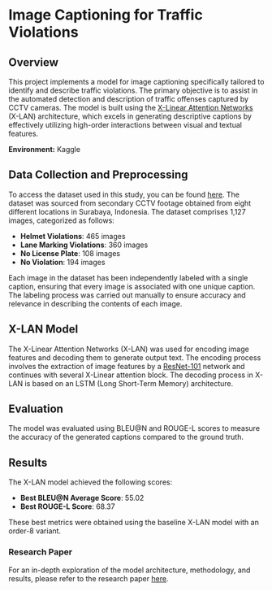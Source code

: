 # Image Captioning for Traffic Violations

## Overview
This project implements a model for image captioning specifically tailored to identify and describe traffic violations. The primary objective is to assist in the automated detection and description of traffic offenses captured by CCTV cameras. The model is built using the [X-Linear Attention Networks](https://arxiv.org/pdf/2003.14080.pdf) (X-LAN) architecture, which excels in generating descriptive captions by effectively utilizing high-order interactions between visual and textual features.

**Environment:** Kaggle

## Data Collection and Preprocessing
To access the dataset used in this study, you can be found [here](https://www.kaggle.com/datasets/jaluherlambang/indonesian-traffic-violation-on-motorcycle). The dataset was sourced from secondary CCTV footage obtained from eight different locations in Surabaya, Indonesia. The dataset comprises 1,127 images, categorized as follows:

- **Helmet Violations**: 465 images
- **Lane Marking Violations**: 360 images
- **No License Plate**: 108 images
- **No Violation**: 194 images
  
Each image in the dataset has been independently labeled with a single caption, ensuring that every image is associated with one unique caption. The labeling process was carried out manually to ensure accuracy and relevance in describing the contents of each image.

## X-LAN Model
The X-Linear Attention Networks (X-LAN) was used for encoding image features and decoding them to generate output text. The encoding process involves the extraction of image features by a [ResNet-101](https://pytorch.org/vision/main/models/generated/torchvision.models.resnet101.html#torchvision.models.resnet101) network and continues with several X-Linear attention block. The decoding process in X-LAN is based on an LSTM (Long Short-Term Memory) architecture.

## Evaluation
The model was evaluated using BLEU@N and ROUGE-L scores to measure the accuracy of the generated captions compared to the ground truth.

## Results
The X-LAN model achieved the following scores:
- **Best BLEU@N Average Score**: 55.02
- **Best ROUGE-L Score**: 68.37
  
These best metrics were obtained using the baseline X-LAN model with an order-8 variant.

### Research Paper
For an in-depth exploration of the model architecture, methodology, and results, please refer to the research paper [here](https://www.dropbox.com/scl/fi/9nahfgt5fliw0vrmczvpk/POMITS_5002201067-1.pdf?rlkey=8rq8rqi709vt196mmihjm55xc&st=v96arhq3&dl=1).
